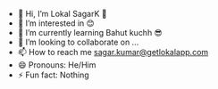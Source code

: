 - 👋 Hi, I’m Lokal SagarK 🙈
- 👀 I’m interested in 😊
- 🌱 I’m currently learning Bahut kuchh 😎
- 💞️ I’m looking to collaborate on ...
- 📫 How to reach me sagar.kumar@getlokalapp.com
- 😄 Pronouns: He/Him
- ⚡ Fun fact: Nothing 

<!---
SagarK-Lokal/SagarK-Lokal is a ✨ special ✨ repository because its `README.md` (this file) appears on your GitHub profile.
You can click the Preview link to take a look at your changes.
--->
